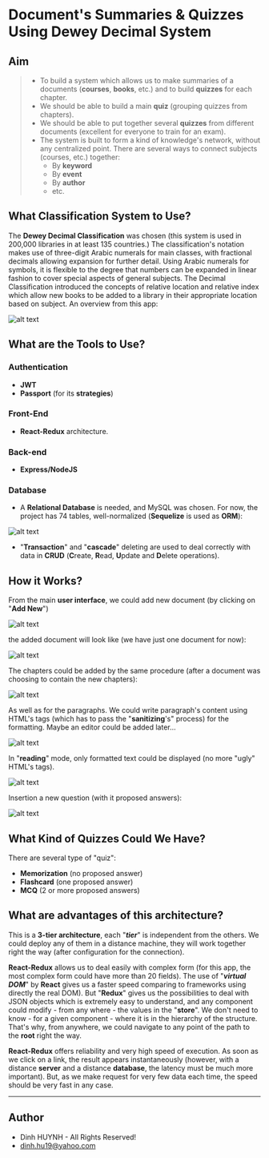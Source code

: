 # Document's Summaries & Quizzes Using Dewey Decimal System

## Aim
> * To build a system which allows us to make summaries of a documents (**courses**, **books**, etc.) and to build **quizzes** for each chapter.
> * We should be able to build a main **quiz** (grouping quizzes from chapters).
> * We should be able to put together several **quizzes** from different documents (excellent for everyone to train for an exam).
> * The system is built to form a kind of knowledge's network, without any centralized point. There are several ways to connect subjects (courses, etc.) together:
>     - By **keyword**
>     - By **event**
>     - By **author**
>     - etc. 

## What Classification System to Use?

The **Dewey Decimal Classification** was chosen (this system is used  in 200,000 libraries in at least 135 countries.) The classification's notation makes use of three-digit Arabic numerals for main classes, with fractional decimals allowing expansion for further detail. Using Arabic numerals for symbols, it is flexible to the degree that numbers can be expanded in linear fashion to cover special aspects of general subjects. The Decimal Classification introduced the concepts of relative location and relative index which allow new books to be added to a library in their appropriate location based on subject. An overview from this app:

![alt text](img/00-MainUI.jpg)

## What are the Tools to Use?

### Authentication
   * **JWT**
   * **Passport** (for its **strategies**)

### Front-End
* **React-Redux** architecture.

### Back-end
* **Express/NodeJS**

### Database

* A **Relational Database** is needed, and MySQL was chosen. For now, the project has 74 tables, well-normalized (**Sequelize** is used as **ORM**):

![alt text](img/01-ERR.jpg)

* "**Transaction**" and "**cascade**" deleting are used to deal correctly with data in **CRUD** (**C**reate, **R**ead, **U**pdate and **D**elete operations).

## How it Works?

From the main **user interface**, we could add new document (by clicking on "**Add New**")

![alt text](img/01-AddDoc.jpg)

the added document will look like (we have just one document for now):

![alt text](img/02-Documents.jpg)

The chapters could be added by the same procedure (after a document was choosing to contain the new chapters):

![alt text](img/03-Chapters.jpg)

As well as for the paragraphs. We could write paragraph's content using HTML's tags (which has to pass the "**sanitizing**'s" process) for the formatting. Maybe an editor could be added later...

![alt text](img/04-AddParagraph.jpg)

In "**reading**" mode, only formatted text could be displayed (no more "ugly" HTML's tags).

![alt text](img/05-ShowParagraphs.jpg)

Insertion a new question (with it proposed answers): 

![alt text](img/06-addQuestion.jpg)


## What Kind of Quizzes Could We Have?
There are several type of "quiz":
   - **Memorization** (no proposed answer)
   - **Flashcard** (one proposed answer)
   - **MCQ** (2 or more proposed answers)

## What are advantages of this architecture?
This is a **3-tier architecture**, each "***tier***" is independent from the others. We could deploy any of them in a distance machine, they will work together right the way (after configuration for the connection).

**React-Redux** allows us to deal easily with complex form (for this app, the most complex form could have more than 20 fields). The use of "***virtual DOM***" by **React** gives us a faster speed comparing to frameworks using directly the real DOM). But "**Redux**" gives us the possibilities to deal with JSON objects which is extremely easy to understand, and any component could modify - from any where - the values in the "**store**". We don't need to know - for a given component - where it is in the hierarchy of the structure. That's why, from anywhere, we could navigate to any point of the path to the **root** right the way. 

**React-Redux** offers reliability and very high speed of execution. As soon as we click on a link, the result appears instantaneously (however, with a distance **server** and a distance **database**, the latency must be much more important). But, as we make request for very few data each time, the speed should be very fast in any case.

---------------

## Author
* Dinh HUYNH - All Rights Reserved!
* dinh.hu19@yahoo.com
